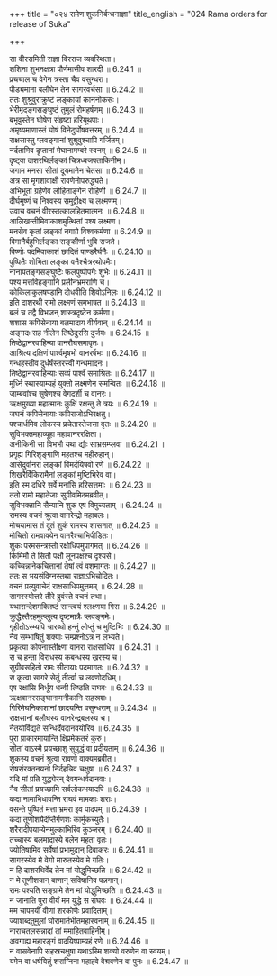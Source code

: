 +++
title = "०२४ रामेण शुकनिर्बन्धनाज्ञा"
title_english = "024 Rama orders for release of Suka"

+++

सा वीरसमिती राज्ञा विरराज व्यवस्थिता।  
शशिना शुभनक्षत्रा पौर्णमासीव शारदी ॥ 6.24.1 ॥   
प्रचचाल च वेगेन त्रस्ता चैव वसुन्धरा।  
पीड्यमाना बलौघेन तेन सागरवर्चसा ॥ 6.24.2 ॥   
ततः शुश्रुवुराक्रुष्टं लङ्कायां काननोकसः।  
भेरीमृदङ्गसङ्घुष्टं तुमुलं रोमहर्षणम् ॥ 6.24.3 ॥   
बभूवुस्तेन घोषेण संहृष्टा हरियूथपाः।  
अमृष्यमाणास्तं घोषं विनेदुर्घोषवत्तरम् ॥ 6.24.4 ॥   
राक्षसास्तु प्लवङ्गानां शुश्रुवुश्चापि गर्जितम्।  
नर्दतामिव दृप्तानां मेघानामम्बरे स्वनम् ॥ 6.24.5 ॥   
दृष्ट्वा दाशरथिर्लङ्कां चित्रध्वजपताकिनीम्।  
जगाम मनसा सीतां दूयमानेन चेतसा ॥ 6.24.6 ॥   
अत्र सा मृगशावाक्षी रावणेनोपरुद्ध्यते।  
अभिभूता ग्रहेणेव लोहिताङ्गेन रोहिणी ॥ 6.24.7 ॥   
दीर्घमुष्णं च निश्वस्य समुद्वीक्ष्य च लक्ष्मणम्।  
उवाच वचनं वीरस्तत्कालहितमात्मनः ॥ 6.24.8 ॥   
आलिखन्तीमिवाकाशमुत्थितां पश्य लक्ष्मण।  
मनसेव कृतां लङ्कां नगाग्रे विश्वकर्मणा ॥ 6.24.9 ॥   
विमानैर्बहुभिर्लङ्का सङ्कीर्णा भुवि राजते।  
विष्णोः पदमिवाकाशं छादितं पाण्डरैर्घनैः ॥ 6.24.10 ॥   
पुष्पितैः शोभिता लङ्का वनैश्चैत्ररथोपमैः।  
नानापतङ्गसङ्घुष्टैः फलपुष्पोपगैः शुभैः ॥ 6.24.11 ॥   
पश्य मत्तविहङ्गानि प्रलीनभ्रमराणि च।  
कोकिलाकुलषण्डानि दोधवीति शिवोऽनिलः ॥ 6.24.12 ॥   
इति दाशरथी रामो लक्ष्मणं समभाषत ॥ 6.24.13 ॥   
बलं च तद्वै विभजन् शास्त्रदृष्टेन कर्मणा।  
शशास कपिसेनाया बलमादाय वीर्यवान् ॥ 6.24.14 ॥   
अङ्गदः सह नीलेन तिष्ठेदुरसि दुर्जयः ॥ 6.24.15 ॥   
तिष्ठेद्वानरवाहिन्या वानरौघसमावृतः।  
आश्रित्य दक्षिणं पार्श्वमृषभो वानरर्षभः ॥ 6.24.16 ॥   
गन्धहस्तीव दुर्धर्षस्तरस्वी गन्धमादनः।  
तिष्ठेद्वानरवाहिन्याः सव्यं पार्श्वं समाश्रितः ॥ 6.24.17 ॥   
मूर्ध्नि स्थास्याम्यहं युक्तो लक्ष्मणेन समन्वितः ॥ 6.24.18 ॥   
जाम्बवांश्च सुषेणश्च वेगदर्शी च वानरः।  
ऋक्षमुख्या महात्मानः कुक्षिं रक्षन्तु ते त्रयः ॥ 6.24.19 ॥   
जघनं कपिसेनायाः कपिराजोऽभिरक्षतु।  
पश्चार्धमिव लोकस्य प्रचेतास्तेजसा वृतः ॥ 6.24.20 ॥   
सुविभक्तमहाव्यूहा महावानररक्षिता।  
अनीकिनी सा विभभौ यथा द्यौः साभ्रसम्प्लवा ॥ 6.24.21 ॥   
प्रगृह्य गिरिशृङ्गाणि महतश्च महीरुहान्।  
आसेदुर्वानरा लङ्कां विमर्दयिषवो रणे ॥ 6.24.22 ॥   
शिखरैर्विकिरामैनां लङ्कां मुष्टिभिरेव वा।  
इति स्म दधिरे सर्वे मनांसि हरिसत्तमाः ॥ 6.24.23 ॥   
ततो रामो महातेजाः सुग्रीवमिदमब्रवीत्।  
सुविभक्तानि सैन्यानि शुक एष विमुच्यताम् ॥ 6.24.24 ॥   
रामस्य वचनं श्रुत्वा वानरेन्द्रो महाबलः।  
मोचयामास तं दूतं शुकं रामस्य शासनात् ॥ 6.24.25 ॥   
मोचितो रामवाक्येन वानरैश्चाभिपीडितः।  
शुकः परमसन्त्रस्तो रक्षोधिपमुपागमत् ॥ 6.24.26 ॥   
किमिमौ ते सितौ पक्षौ लूनपक्षश्च दृश्यसे।  
कच्चिन्नानेकचित्तानां तेषां त्वं वशमागतः ॥ 6.24.27 ॥   
ततः स भयसंविग्नस्तथा राज्ञाऽभिचोदितः।  
वचनं प्रत्युवाचेदं राक्षसाधिपमुत्तमम् ॥ 6.24.28 ॥   
सागरस्योत्तरे तीरे ब्रुवंस्ते वचनं तथा।  
यथासन्देशमक्लिष्टं सान्त्वयं श्लक्ष्णया गिरा ॥ 6.24.29 ॥   
क्रुद्धैस्तैरहमुत्प्लुत्य दृष्टमात्रैः प्लवङ्गमेः।  
गृहीतोऽस्म्यपि चारब्धो हन्तुं लोप्तुं च मुष्टिभिः ॥ 6.24.30 ॥   
नैव सम्भाषितुं शक्याः सम्प्रश्नोऽत्र न लभ्यते।  
प्रकृत्या कोपनास्तीक्ष्णा वानरा राक्षसाधिप ॥ 6.24.31 ॥   
स च हन्ता विराधस्य कबन्धस्य खरस्य च।  
सुग्रीवसहितो रामः सीतायाः पदमागतः ॥ 6.24.32 ॥   
स कृत्वा सागरे सेतुं तीर्त्वा च लवणोदधिम्।  
एष रक्षांसि निर्धूय धन्वी तिष्ठति राघवः ॥ 6.24.33 ॥   
ऋक्षवानरसङ्घानामनीकानि सहस्रशः।  
गिरिमेघनिकाशानां छादयन्ति वसुन्धराम् ॥ 6.24.34 ॥   
राक्षसानां बलौघस्य वानरेन्द्रबलस्य च।  
नैतयोर्विद्यते सन्धिर्देवदानवयोरिव ॥ 6.24.35 ॥   
पुरा प्राकारमायान्ति क्षिप्रमेकतरं कुरु।  
सीतां वाऽस्मै प्रयच्छाशु सुयुद्धं वा प्रदीयताम् ॥ 6.24.36 ॥   
शुकस्य वचनं श्रुत्वा रावणो वाक्यमब्रवीत्।  
रोषसंरक्तनयनो निर्दहन्निव चक्षुषा ॥ 6.24.37 ॥   
यदि मां प्रति युद्ध्येरन् देवगन्धर्वदानवाः।  
नैव सीतां प्रयच्छामि सर्वलोकभयादपि ॥ 6.24.38 ॥   
कदा नामाभिधावन्ति राघवं मामकाः शराः।  
वसन्ते पुष्पितं मत्ता भ्रमरा इव पादपम् ॥ 6.24.39 ॥   
कदा तूणीशयैर्दीप्तैर्गणशः कार्मुकच्युतैः।  
शरैरादीपयाम्येनमुल्काभिरिव कुञ्जरम् ॥ 6.24.40 ॥   
तच्चास्य बलमादास्ये बलेन महता वृतः।  
ज्योतिषामिव सर्वेषां प्रभामुद्यन् दिवाकरः ॥ 6.24.41 ॥   
सागरस्येव मे वेगो मारुतस्येव मे गतिः।  
न हि दाशरथिर्वेद तेन मां योद्धुमिच्छति ॥ 6.24.42 ॥   
न मे तूणीशयान् बाणान् सविषानिव पन्नगान्।  
रामः पश्यति सङ्ग्रामे तेन मां योद्धुमिच्छति ॥ 6.24.43 ॥   
न जानाति पुरा वीर्यं मम युद्धे स राघवः ॥ 6.24.44 ॥   
मम चापमयीं वीणां शरकोणैः प्रवादिताम्।  
ज्याशब्दतुमुलां घोरामार्तभीतमहास्वनाम् ॥ 6.24.45 ॥   
नाराचतलसन्नादां तां ममाहितवाहिनीम्।  
अवगाह्य महारङ्गं वादयिष्याम्यहं रणे ॥ 6.24.46 ॥   
न वासवेनापि सहस्रचक्षुषा यथाऽस्मि शक्यो वरुणेन वा स्वयम्।  
यमेन वा धर्षयितुं शराग्निना महाहवे वैश्रवणेन वा पुनः ॥ 6.24.47 ॥   
